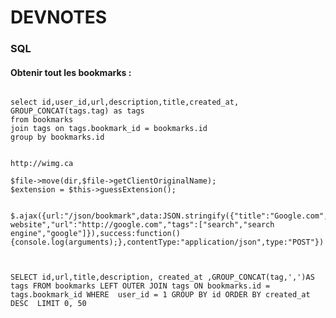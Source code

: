 DEVNOTES
========

### SQL

#### Obtenir tout les bookmarks : 

<pre><code>
select id,user_id,url,description,title,created_at,
GROUP_CONCAT(tags.tag) as tags
from bookmarks 
join tags on tags.bookmark_id = bookmarks.id 
group by bookmarks.id
</code></pre>

<pre><code>
http://wimg.ca

$file->move(dir,$file->getClientOriginalName);
$extension = $this->guessExtension();


$.ajax({url:"/json/bookmark",data:JSON.stringify({"title":"Google.com","description":"google website","url":"http://google.com","tags":["search","search engine","google"]}),success:function(){console.log(arguments);},contentType:"application/json",type:"POST"})



SELECT id,url,title,description, created_at ,GROUP_CONCAT(tag,',')AS tags FROM bookmarks LEFT OUTER JOIN tags ON bookmarks.id = tags.bookmark_id WHERE  user_id = 1 GROUP BY id ORDER BY created_at DESC  LIMIT 0, 50 

</code></pre>
